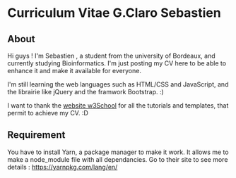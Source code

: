 # Curriculum Vitae G.Claro Sebastien

## About
Hi guys ! I'm Sebastien , a student from the university of Bordeaux, and currently studying Bioinformatics. I'm just posting my CV here to be able to enhance it and make it available for everyone.

I'm still learning the web languages such as HTML/CSS and JavaScript, and the librairie like jQuery and the framwork Bootstrap. :)

I want to thank the [website w3School](https://www.w3schools.com/) for all the tutorials and templates, that permit to achieve my CV. :D 

## Requirement
You have to install Yarn, a package manager to make it work. It allows me to make a node_module file with all dependancies. Go to their site to see more details : https://yarnpkg.com/lang/en/
